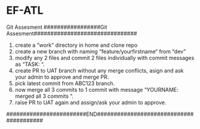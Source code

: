 # EF-ATL
Git Assesment
#################Git Assesment###############################

1. create a “work” directory in home and clone repo
2. create a new branch with naming “feature/yourfirstname“ from “dev”
3. modify any 2 files and commit 2 files individually with commit messages as “TASK: “.
4. create PR to UAT branch without any merge conflicts, asign and ask your admin to approve and merge PR.
5. pick latest commit from ABC123 branch.
6. now merge all 3 commits to 1 commit with message “YOURNAME: merged all 3 commits “.
7. raise PR to UAT again and assign/ask your admin to approve.





########################END########################################
